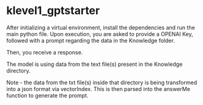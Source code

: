 # klevel1_gptstarter
After initializing a virtual environment, install the dependencies and run the main python file.
Upon execution, you are asked to provide a OPENAI Key, followed with a prompt regarding the data in the Knowledge folder.

Then, you receive a response.

The model is using data from the text file(s) present in the Knowledge directory.

Note - the data from the txt file(s) inside that directory is being transformed into a json format via vectorIndex. 
This is then parsed into the answerMe function to generate the prompt.
